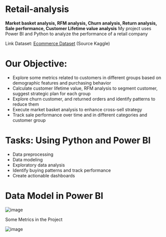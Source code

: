 # Retail-analysis
**Market basket analysis, RFM analysis, Churn analysis, Return analysis, Sale performance, Customer Lifetime value analysis**
My project uses Power BI and Python to analyze the performance of a retail company

Link Dataset: [Ecommerce Dataset](https://www.kaggle.com/datasets/shriyashjagtap/e-commerce-customer-for-behavior-analysis) (Source Kaggle)

# Our Objective:
- Explore some metrics related to customers in different groups based on demographic features and purchasing behavior
- Calculate customer lifetime value, RFM analysis to segment customer, suggest strategic plan for each group
- Explore churn customer, and returned orders and identify patterns to reduce them
- Execute market basket analysis to enhance cross-sell strategy
- Track sale performance over time and in different categories and customer group

# Tasks: Using Python and Power BI
- Data preprocessing
- Data modeling
- Exploratory data analysis
- Identify buying patterns and track performance
- Create actionable dashboards

# Data Model in Power BI
![image](https://github.com/baotram237/Retail-analysis/assets/82713550/65f87c3d-b2be-4fd6-8707-10ffe882e8c1)

Some Metrics in the Project

![image](https://github.com/baotram237/Retail-analysis/assets/82713550/9a65dad4-94fc-4732-8567-7e1ca08cbbc7)






